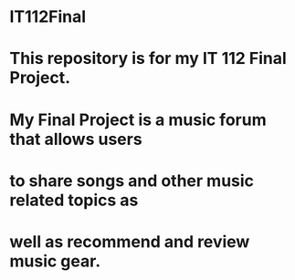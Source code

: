 # IT112Final
# This repository is for my IT 112 Final Project.

# My Final Project is a music forum that allows users 
# to share songs and other music related topics as 
# well as recommend and review music gear.
